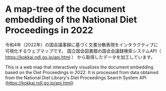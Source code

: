 # A map-tree of the document embedding of the National Diet Proceedings in 2022

令和4年（2022年）の国会議事録に基づく文書分散表現をインタラクティブに可視化するウェブマップです。
国立国会図書館の国会会議録検索システムAPI（ https://kokkai.ndl.go.jp/api.html ） から取得したデータを加工しています。

This is a web map that interactively visualizes the document embedding based on the Diet Proceedings in 2022.
It is processed from data obtained from the National Diet Library's Diet Proceedings Search System API (https://kokkai.ndl.go.jp/api.html).
